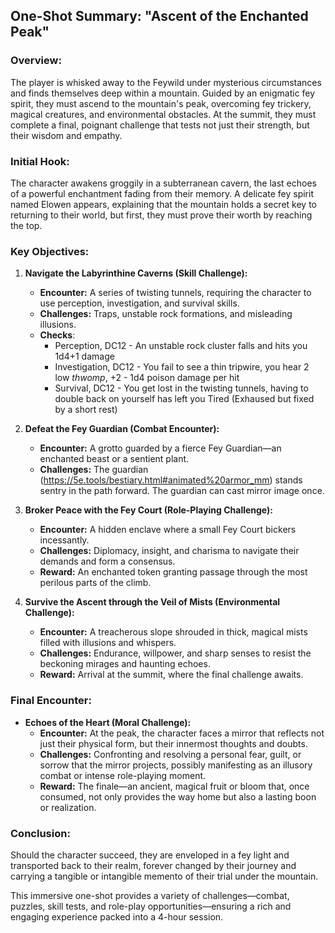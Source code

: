 ## One-Shot Summary: "Ascent of the Enchanted Peak"

### Overview:
The player is whisked away to the Feywild under mysterious circumstances and finds themselves deep within a mountain. Guided by an enigmatic fey spirit, they must ascend to the mountain's peak, overcoming fey trickery, magical creatures, and environmental obstacles. At the summit, they must complete a final, poignant challenge that tests not just their strength, but their wisdom and empathy.

### Initial Hook:
The character awakens groggily in a subterranean cavern, the last echoes of a powerful enchantment fading from their memory. A delicate fey spirit named Elowen appears, explaining that the mountain holds a secret key to returning to their world, but first, they must prove their worth by reaching the top.

### Key Objectives:
1. **Navigate the Labyrinthine Caverns (Skill Challenge):**
    - **Encounter:** A series of twisting tunnels, requiring the character to use perception, investigation, and survival skills.
    - **Challenges:** Traps, unstable rock formations, and misleading illusions.
    - **Checks**:
        - Perception, DC12 - An unstable rock cluster falls and hits you 1d4+1 damage
        - Investigation, DC12 - You fail to see a thin tripwire, you hear 2 low *thwomp*, +2 - 1d4 poison damage per hit
        - Survival, DC12 - You get lost in the twisting tunnels, having to double back on yourself has left you Tired (Exhaused but fixed by a short rest)

2. **Defeat the Fey Guardian (Combat Encounter):**
    - **Encounter:** A grotto guarded by a fierce Fey Guardian—an enchanted beast or a sentient plant.
    - **Challenges:** The guardian (https://5e.tools/bestiary.html#animated%20armor_mm) stands sentry in the path forward. The guardian can cast mirror image once.

3. **Broker Peace with the Fey Court (Role-Playing Challenge):**
    - **Encounter:** A hidden enclave where a small Fey Court bickers incessantly.
    - **Challenges:** Diplomacy, insight, and charisma to navigate their demands and form a consensus.
    - **Reward:** An enchanted token granting passage through the most perilous parts of the climb.

4. **Survive the Ascent through the Veil of Mists (Environmental Challenge):**
    - **Encounter:** A treacherous slope shrouded in thick, magical mists filled with illusions and whispers.
    - **Challenges:** Endurance, willpower, and sharp senses to resist the beckoning mirages and haunting echoes.
    - **Reward:** Arrival at the summit, where the final challenge awaits.

### Final Encounter: 
- **Echoes of the Heart (Moral Challenge):**
   - **Encounter:** At the peak, the character faces a mirror that reflects not just their physical form, but their innermost thoughts and doubts.
   - **Challenges:** Confronting and resolving a personal fear, guilt, or sorrow that the mirror projects, possibly manifesting as an illusory combat or intense role-playing moment.
   - **Reward:** The finale—an ancient, magical fruit or bloom that, once consumed, not only provides the way home but also a lasting boon or realization.

### Conclusion:
Should the character succeed, they are enveloped in a fey light and transported back to their realm, forever changed by their journey and carrying a tangible or intangible memento of their trial under the mountain.

This immersive one-shot provides a variety of challenges—combat, puzzles, skill tests, and role-play opportunities—ensuring a rich and engaging experience packed into a 4-hour session.